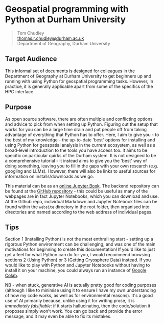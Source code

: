 # Geospatial programming with Python at Durham University

> Tom Chudley  
> thomas.r.chudley@durham.ac.uk  
> Department of Geography, Durham University

## Target Audience

This informal set of documents is designed for colleagues in the Department of Geography at Durham University to get beginners up and running with using Python for geospatial programming tasks. However, in practice, it is generally applicable apart from some of the specifics of the HPC interface.

## Purpose

As open source software, there are often multiple and conflicting options and advice to pick from when setting up Python. Figuring out the setup that works for you can be a large time drain and put people off from taking advantage of everything that Python has to offer. Here, I aim to give you - to the best of my knowledge - the up-to-date 'best' options for installing and using Python for geospatial analysis in the current ecosystem, as well as a broad-level introduction to the tools you have access too. It aims to be specific on particular quirks of the Durham system. It is not designed to be a comprehensive tutorial - it instead aims to give you the 'best' way of doing something, leaving you to fill in the gaps with your own research (e.g. googling and LLMs). However, there will also be links to useful sources for information on installs/downloads as we go.

This material can be as an [online Jupyter Book](https://trchudley.github.io/geospatial-python-durham/). The backend repository can be found at the [GitHub repository](https://github.com/trchudley/geospatial-python-durham) - this could be useful as many of the webpages are in fact Jupyter Notebooks, which you can download and use. At the Github repo, individual Markdown and Jupyter Notebook files can be found within the `website` directory in the root folder, then organised into directories and named according to the web address of individual pages.

## Tips

Section 1 (Installing Python) is not the most enthralling start - setting up a rigorous Python environment can be challenging, and was one of the main motivations for beginning to create this documentation! If you'd like to just get a feel for what Python can do for you, I would recommend browsing sections 2 (Using Python) or 3 (Getting Cryosphere Data) instead. If you would like to play with Python and Jupyter Notebooks without having to install it on your machine, you could always run an instance of [Google Colab](https://colab.research.google.com/).

NB - when stuck, generative AI is actually pretty good for coding purposes (although I like to minimise using it to ensure I have my own understanding of how my code works, as well as for environmental reasons). It's a good use of AI primarily because, unlike using it for writing prose, it is _immediately falsifiable_: if it starts hallucinating, then the code/solution it proposes simply won't work. You can go back and provide the error message, and it may even be able to fix its mistakes.
